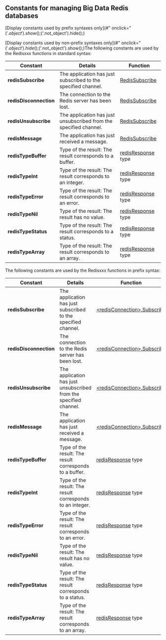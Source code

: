 


## Constants for managing Big Data Redis databases
			



<a name="NOTE1"></a>
<a name="NOTE1_1"></a>
[Display constants used by prefix syntaxes only](#" onclick="$('.object').show();$('.not_object').hide();)

[Display constants used by non-prefix syntaxes only](#" onclick="$('.object').hide();$('.not_object').show();)The following constants are used by the Redisxxx functions in standard syntax:

| Constant | Details | Function |
| --- | --- | --- |
| **redisSubscribe** | The application has just subscribed to the specified channel. | [RedisSubscribe](../WDLang4/1000023552.md) |
| **redisDisconnection** | The connection to the Redis server has been lost. | [RedisSubscribe](../WDLang4/1000023552.md) |
| **redisUnsubscribe** | The application has just unsubscribed from the specified channel. | [RedisSubscribe](../WDLang4/1000023552.md) |
| **redisMessage** | The application has just received a message. | [RedisSubscribe](../WDLang4/1000023552.md) |
| **redisTypeBuffer** | Type of the result: The result corresponds to a buffer. | [redisResponse](../WDLang4/1000023534.md) type |
| **redisTypeInt** | Type of the result: The result corresponds to an integer. | [redisResponse](../WDLang4/1000023534.md) type |
| **redisTypeError** | Type of the result: The result corresponds to an error. | [redisResponse](../WDLang4/1000023534.md) type |
| **redisTypeNil** | Type of the result: The result has no value. | [redisResponse](../WDLang4/1000023534.md) type |
| **redisTypeStatus** | Type of the result: The result corresponds to a status. | [redisResponse](../WDLang4/1000023534.md) type |
| **redisTypeArray** | Type of the result: The result corresponds to an array. | [redisResponse](../WDLang4/1000023534.md) type |




The following constants are used by the Redisxxx functions in prefix syntax:

| Constant | Details | Function |
| --- | --- | --- |
| **redisSubscribe** | The application has just subscribed to the specified channel. | [&lt;redisConnection&gt;.Subscribe](../WDLang4/1410088279.md) |
| **redisDisconnection** | The connection to the Redis server has been lost. | [&lt;redisConnection&gt;.Subscribe](../WDLang4/1410088279.md) |
| **redisUnsubscribe** | The application has just unsubscribed from the specified channel. | [&lt;redisConnection&gt;.Subscribe](../WDLang4/1410088279.md) |
| **redisMessage** | The application has just received a message. | [&lt;redisConnection&gt;.Subscribe](../WDLang4/1410088279.md) |
| **redisTypeBuffer** | Type of the result: The result corresponds to a buffer. | [redisResponse](../WDLang4/1000023534.md) type |
| **redisTypeInt** | Type of the result: The result corresponds to an integer. | [redisResponse](../WDLang4/1000023534.md) type |
| **redisTypeError** | Type of the result: The result corresponds to an error. | [redisResponse](../WDLang4/1000023534.md) type |
| **redisTypeNil** | Type of the result: The result has no value. | [redisResponse](../WDLang4/1000023534.md) type |
| **redisTypeStatus** | Type of the result: The result corresponds to a status. | [redisResponse](../WDLang4/1000023534.md) type |
| **redisTypeArray** | Type of the result: The result corresponds to an array. | [redisResponse](../WDLang4/1000023534.md) type |






